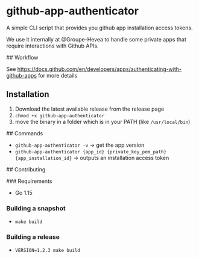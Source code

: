# github-app-authenticator

A simple CLI script that provides you github app installation access tokens.

We use it internally at @Groupe-Hevea to handle some private apps that require interactions with Github APIs.

## Workflow

See https://docs.github.com/en/developers/apps/authenticating-with-github-apps for more details

## Installation

1. Download the latest available release from the release page
2. `chmod +x github-app-authenticator`
3. move the binary in a folder which is in your PATH (like `/usr/local/bin`)

## Commands

* `github-app-authenticator -v` -> get the app version
* `github-app-authenticator {app_id} {private_key_pem_path} {app_installation_id}` -> outputs an installation access token 

## Contributing

### Requirements

* Go 1.15

### Building a snapshot

* `make build`

### Building a release

* `VERSION=1.2.3 make build`

